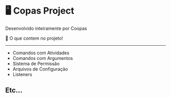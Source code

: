 # 🖥 Copas Project
Desenvolvido inteiramente por Coopas

📁 O que contem no projeto!

---

- Comandos com Atividades
- Comandos com Argumentos
- Sistema de Permissão
- Arquivos de Configuração
- Listeners

Etc...
---
